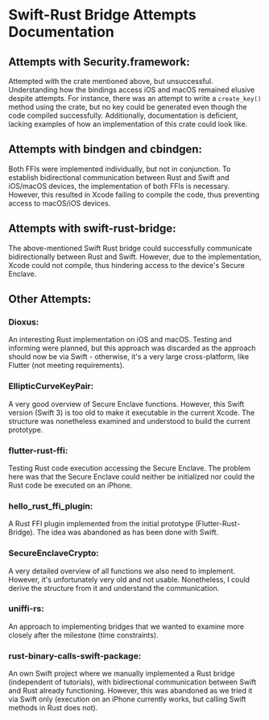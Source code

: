 # Swift-Rust Bridge Attempts Documentation

## Attempts with Security.framework:

Attempted with the crate mentioned above, but unsuccessful. Understanding how the bindings access iOS and macOS remained elusive despite attempts. For instance, there was an attempt to write a `create_key()` method using the crate, but no key could be generated even though the code compiled successfully. Additionally, documentation is deficient, lacking examples of how an implementation of this crate could look like.

## Attempts with bindgen and cbindgen:

Both FFIs were implemented individually, but not in conjunction. To establish bidirectional communication between Rust and Swift and iOS/macOS devices, the implementation of both FFIs is necessary. However, this resulted in Xcode failing to compile the code, thus preventing access to macOS/iOS devices.

## Attempts with swift-rust-bridge:

The above-mentioned Swift Rust bridge could successfully communicate bidirectionally between Rust and Swift. However, due to the implementation, Xcode could not compile, thus hindering access to the device's Secure Enclave.

## Other Attempts:

### Dioxus:

An interesting Rust implementation on iOS and macOS. Testing and informing were planned, but this approach was discarded as the approach should now be via Swift - otherwise, it's a very large cross-platform, like Flutter (not meeting requirements).

### EllipticCurveKeyPair:

A very good overview of Secure Enclave functions. However, this Swift version (Swift 3) is too old to make it executable in the current Xcode. The structure was nonetheless examined and understood to build the current prototype.

### flutter-rust-ffi:

Testing Rust code execution accessing the Secure Enclave. The problem here was that the Secure Enclave could neither be initialized nor could the Rust code be executed on an iPhone.

### hello_rust_ffi_plugin:

A Rust FFI plugin implemented from the initial prototype (Flutter-Rust-Bridge). The idea was abandoned as has been done with Swift.

### SecureEnclaveCrypto:

A very detailed overview of all functions we also need to implement. However, it's unfortunately very old and not usable. Nonetheless, I could derive the structure from it and understand the communication.

### uniffi-rs:

An approach to implementing bridges that we wanted to examine more closely after the milestone (time constraints).

### rust-binary-calls-swift-package:

An own Swift project where we manually implemented a Rust bridge (independent of tutorials), with bidirectional communication between Swift and Rust already functioning. However, this was abandoned as we tried it via Swift only (execution on an iPhone currently works, but calling Swift methods in Rust does not).

